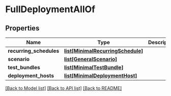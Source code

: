 # FullDeploymentAllOf

## Properties
Name | Type | Description | Notes
------------ | ------------- | ------------- | -------------
**recurring_schedules** | [**list[MinimalRecurringSchedule]**](MinimalRecurringSchedule.md) |  | [optional] 
**scenario** | [**list[GeneralScenario]**](GeneralScenario.md) |  | [optional] 
**test_bundles** | [**list[MinimalTestBundle]**](MinimalTestBundle.md) |  | [optional] 
**deployment_hosts** | [**list[MinimalDeploymentHost]**](MinimalDeploymentHost.md) |  | [optional] 

[[Back to Model list]](../README.md#documentation-for-models) [[Back to API list]](../README.md#documentation-for-api-endpoints) [[Back to README]](../README.md)


